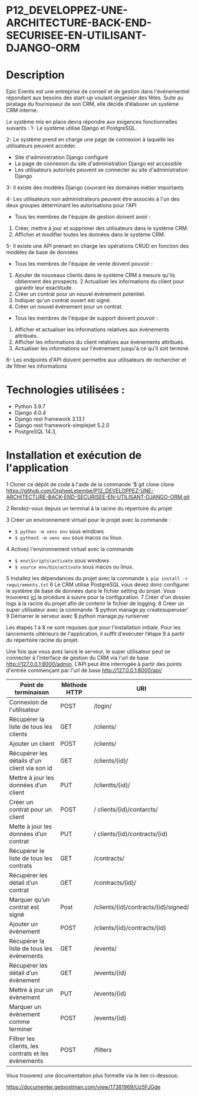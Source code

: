 # P12_DEVELOPPEZ-UNE-ARCHITECTURE-BACK-END-SECURISEE-EN-UTILISANT-DJANGO-ORM

 # Description
  Epic Events est une entreprise de conseil et de gestion dans l'événementiel répondant aux besoins des start-up voulant organiser des fêtes. Suite au piratage du fournisseur de son CRM, elle décide d’élaborer un système CRM interne. 

Le système mis en place devra répondre aux exigences fonctionnelles suivants :
1-	Le système utilise Django et PostgreSQL.

2-	Le système prend en charge une page de connexion à laquelle les utilisateurs peuvent accéder.
-	Site d'administration Django configuré
-	La page de connexion du site d'administration Django est accessible
-	Les utilisateurs autorisés peuvent se connecter au site d'administration Django

3-	Il existe des modèles Django couvrant les domaines métier importants

4-	Les utilisateurs non administrateurs peuvent être associés à l'un des deux groupes déterminant les autorisations pour l'API
-	Tous les membres de l'équipe de gestion doivent avoir : 
   1. Créer, mettre à jour et supprimer des utilisateurs dans le système CRM.
   2. Afficher et modifier toutes les données dans le système CRM. 

5-	Il existe une API prenant en charge les opérations CRUD en fonction des modèles de base de données
-	Tous les membres de l'équipe de vente doivent pouvoir : 
   1. Ajouter de nouveaux clients dans le système CRM à mesure qu'ils obtiennent des prospects. 
   2  Actualiser les informations du client pour garantir leur exactitude. 
   3. Créer un contrat pour un nouvel événement potentiel. 
   4. Indiquer qu'un contrat ouvert est signé.  
   5. Créer un nouvel événement pour un contrat. 
 
-	Tous les membres de l'équipe de support doivent pouvoir : 
 1. Afficher et actualiser les informations relatives aux événements attribués.  
 2. Afficher les informations du client relatives aux événements attribués. 
 3. Actualiser les informations sur l'événement jusqu'à ce qu'il soit terminé. 

6-	Les endpoints  d'API doivent permettre aux utilisateurs de rechercher et de filtrer les informations


# Technologies utilisées :
-	Python 3.9.7
-	Django 4.0.4
-	Django rest framework 3.13.1
-	Django rest framework-simplejwt 5.2.0
-	PostgreSQL 14.3,

# Installation et exécution de l'application 

1	Cloner ce dépôt de code à l'aide de la commande ‘$ git clone clone https://github.com/OrpheeLetembe/P12_DEVELOPPEZ-UNE-ARCHITECTURE-BACK-END-SECURISEE-EN-UTILISANT-DJANGO-ORM.git

2	 Rendez-vous depuis un terminal à la racine du répertoire du projet 

3	Créer un environnement virtuel pour le projet avec la commande :

- `$ python -m venv env` sous windows 
- `$ python3 -m venv env` sous macos ou linux.

4	Activez l'environnement virtuel avec la commande

- `$ env\Scripts\activate` sous windows 
- `$ source env/bin/activate` sous macos ou linux.

5	Installez les dépendances du projet avec la commande `$ pip install -r requirements.txt`
6	Le CRM utilise PostgreSQL vous devez donc configurer le système de base de données dans le fichier setting du projet. Vous trouverez [ici](https://docs.djangoproject.com/fr/4.0/ref/databases/#postgresql-notes) la prcédure à suivre pour la configuration.
7 Créer d'un dossier logs à la racine du projet afin de contenir le fichier de logging.
8 Créer un super utilisateur avec la commande '$ python manage.py createsuperuser'
9 Démarrer le serveur avec $ python manage.py runserver

Les étapes 1 à 8 ne sont requises que pour l'installation initiale. Pour les lancements ultérieurs de l'application, il suffit d'exécuter l’étape 9 à partir du répertoire racine du projet.

Une fois que vous avez lancé le serveur, le super utilisateur peut se connecter à l’interface de gestion du CRM via l'url de base http://127.0.0.1:8000/admin.
L’API peut être interrogée à partir des points d'entrée commençant par l'url de base http://127.0.0.1:8000/api/


|Point de terminaison|Méthode HTTP|URI|
|-----------------|------------|--------------|
| Connexion de l'utilisateur	          |  POST  |/login/|
| Récupérer la liste de tous les clients |  GET|/clients/|
| Ajouter un client            |  POST|/clients/|
| Récupérer les détails d'un client via son id |  GET |/clients/{id}/|
| Mettre à jour les données d’un client             |  PUT |/clientts/{id}/|
| Créer un contrat pour un client |  POST|/ clients/{id}/contarcts/|
| Mette à jour les données d’un contrat |  PUT|/ clients/{id}/contracts/{id}|
| Récupérer le liste de tous les contrats|  GET|/contracts/|
| Récupérer les détail d’un contrat|  GET|/contracts/{id}/|
| Marquer qu’un contrat est signé|  Post|/clients/{id}/contracts/{id}/signed/
| Ajouter un évènement|  POST|/clients/{id}/contracts/{id}
| Récupérer la liste de tous les évènements|  GET|/events/
| Récupérer les détail d’un évènement|  GET|/events/{id}
| Mettre à jour un évènement|  PUT|/events/{id}
| Marquer un évènement comme terminer|  POST|/events/{id}
| Filtrer les clients, les contrats et les évènements|  POST|/filters



Vous trouverez une documentation plus formelle via le lien ci-dessous:

https://documenter.getpostman.com/view/17381969/Uz5FJGde









